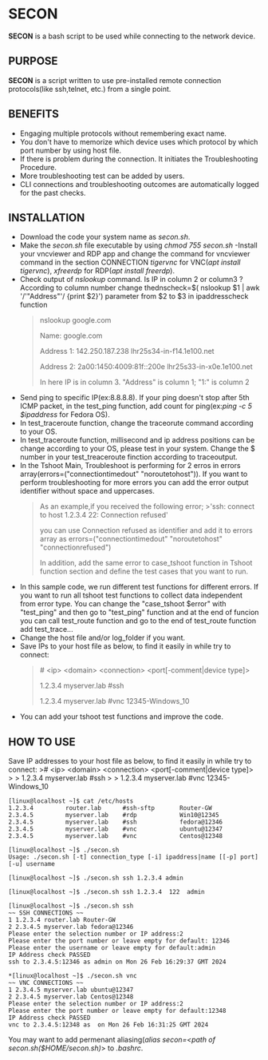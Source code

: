 # SECON
**SECON** is a bash script to be used while connecting to the network device.


## PURPOSE
**SECON** is a script written to use pre-installed remote connection protocols(like ssh,telnet, etc.)  from a single point.


## BENEFITS
- Engaging multiple protocols without remembering exact name.
- You don't have to memorize which device uses which protocol by which port number by using host file.
- If there is problem during the connection. It initiates the Troubleshooting Procedure.
- More troubleshooting test can be added by users.
- CLI connections and troubleshooting outcomes are automatically logged for the past checks.


## INSTALLATION
- Download the code your system name as *secon.sh*.
- Make the *secon.sh* file executable by using *chmod 755 secon.sh*
-Install your vncviewer and RDP app and change the command for vncviewer command in the section CONNECTION *tigervnc* for VNC(*apt install tigervnc*), *xfreerdp* for RDP(*apt install freerdp*).
- Check output of *nslookup* command. Is IP in column 2 or column3 ? According to column number change thednscheck=$( nslookup $1 | awk '/'"Address"'/ {print $2}') parameter from $2 to $3  in ipaddresscheck function
    >nslookup google.com
    >
    >Name:      google.com
    >
    >Address 1: 142.250.187.238 lhr25s34-in-f14.1e100.net
    >
    >Address 2: 2a00:1450:4009:81f::200e lhr25s33-in-x0e.1e100.net
    >
    >In here IP is in column 3. "Address" is column 1; "1:" is column 2                                                                  
- Send ping to specific IP(ex:8.8.8.8). If your ping doesn't stop after 5th ICMP packet, in the test_ping function, add count for ping(ex:*ping -c 5 $ipaddress* for Fedora OS).
- In test_traceroute function, change the traceorute command according to your OS.
- In test_traceroute function, millisecond and ip address positions can be change according to your OS, please test in your system. Change the $ number in your test_treaceroute finction according to traceoutput.
- In the Tshoot Main, Troubleshoot is performing for 2 erros in errors array(errors=("connectiontimedout" "noroutetohost")). If you want to perform troubleshooting for more errors you can add the error output identifier without space and uppercases. 
    >As an example,if you received the following error;
        >'ssh: connect to host 1.2.3.4 22: Connection refused'
    >
    >you can use Connection refused as identifier and add it to errors array as errors=("connectiontimedout" "noroutetohost" "connectionrefused")
    >
    >In addition, add the same error to case_tshoot function in Tshoot function section and define the test cases that you want to run.
- In this sample code, we run different test functions for different errors. If you want to run all tshoot test functions to collect data independent from error type. You can change the "case_tshoot $error" with "test_ping" and then go to "test_ping" function and at the end of funcion you can call test_route function and go to the end of test_route function add test_trace...
- Change the host file and/or log_folder if you want.
- Save IPs to your host file as below, to find it easily in while try to connect:
    >\# \<ip\>      \<domain\>      \<connection\>  \<port\[-comment|device type\]\>
    >
    >   1.2.3.4     myserver.lab    #ssh
    >
    >   1.2.3.4     myserver.lab    #vnc            12345-Windows_10
- You can add your tshoot test functions and improve the code.



## HOW TO USE
Save IP addresses to your host file as below, to find it easily in while try to connect:
    >\# \<ip\>      \<domain\>      \<connection\>  \<port\[-comment|device type\]\>
    >
    >   1.2.3.4     myserver.lab    #ssh
    >
    >   1.2.3.4     myserver.lab    #vnc            12345-Windows_10
```
[linux@localhost ~]$ cat /etc/hosts
1.2.3.4         router.lab      #ssh-sftp       Router-GW
2.3.4.5         myserver.lab    #rdp            Win10@12345
2.3.4.5         myserver.lab    #ssh            fedora@12346
2.3.4.5         myserver.lab    #vnc            ubuntu@12347
2.3.4.5         myserver.lab    #vnc            Centos@12348
```
```
[linux@localhost ~]$ ./secon.sh
Usage: ./secon.sh [-t] connection_type [-i] ipaddress|name [[-p] port] [-u] username
```
```
[linux@localhost ~]$ ./secon.sh ssh 1.2.3.4 admin
```
```
[linux@localhost ~]$ ./secon.sh ssh 1.2.3.4  122  admin
```
```
[linux@localhost ~]$ ./secon.sh ssh
~~ SSH CONNECTIONS ~~
1 1.2.3.4 router.lab Router-GW
2 2.3.4.5 myserver.lab fedora@12346
Please enter the selection number or IP address:2
Please enter the port number or leave empty for default: 12346
Please enter the username or leave empty for default:admin
IP Address check PASSED
ssh to 2.3.4.5:12346 as admin on Mon 26 Feb 16:29:37 GMT 2024
```
```
*[linux@localhost ~]$ ./secon.sh vnc
~~ VNC CONNECTIONS ~~
1 2.3.4.5 myserver.lab ubuntu@12347
2 2.3.4.5 myserver.lab Centos@12348
Please enter the selection number or IP address:2
Please enter the port number or leave empty for default:12348
IP Address check PASSED
vnc to 2.3.4.5:12348 as  on Mon 26 Feb 16:31:25 GMT 2024
```
You may want to add permenant aliasing(*alias secon=<path of secon.sh($HOME/secon.sh)*> to *.bashrc*.

